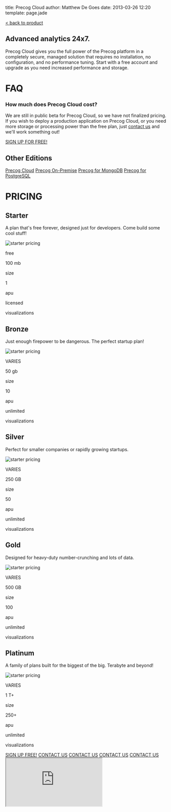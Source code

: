 title: Precog Cloud
author: Matthew De Goes
date: 2013-03-26 12:20
template: page.jade

<div id="body-links">
   <a class="static-link" href="/products/precog/">&#60; back to product</a>
</div>
<div class="two-columns">
    <h2>Advanced analytics 24x7.</h2>
    <p>Precog Cloud gives you the full power of the Precog platform in a completely secure, managed solution that requires no installation, no configuration, and no performance tuning. Start with a free account and upgrade as you need increased performance and storage.</p>
    <h1>FAQ</h1>
    <div id="editions-faq">
        <h3>How much does Precog Cloud cost?</h3>
        <p>We are still in public beta for Precog Cloud, so we have not finalized pricing. If you wish to deploy a production application on Precog Cloud, or you need more storage or processing power than the free plan, just <a href="/about/contact-us/">contact us</a> and we'll work something out!</p>
    </div>
</div>
<div class="two-columns-end">
    <a class="medium-button red-background" href="/account/login/">SIGN UP FOR FREE!</a>
    <div id="body-side-resources">
        <h2>Other Editions</h2>
        <div id="editions">
            <a class="active" href="/editions/precog-cloud/">Precog Cloud</a>
            <a href="/editions/precog-on-premise/">Precog On-Premise</a>
            <a href="/editions/precog-for-mongodb/">Precog for MongoDB</a>
            <a href="/editions/precog-for-postgresql/">Precog for PostgreSQL</a>
        </div>
    </div>
</div>
<div class="clear-left">
</div>
<div id="edition-content">
    <h1>PRICING</h1>
    <div id="dynamic-pricing-chart">
        <div class="pricing-chart-option">
            <h2>Starter</h2>
            <p class="description">A plan that's free forever, designed just for developers. Come build some cool stuff!</p>
            <img src="/images/graphic-pricing-starter.png" alt="starter pricing" />
            <p class="cost">free</p>
            <p class="point-value">100 mb</p>
            <p class="point-name">size</p>
            <p class="point-value">1</p>
            <p class="point-name">apu</p>
            <p class="point-value">licensed</p>
            <p class="point-name">visualizations</p>
        </div>
        <div class="pricing-chart-option">
            <h2>Bronze</h2>
            <p class="description">Just enough firepower to be dangerous. The perfect startup plan!</p>
            <img src="/images/graphic-pricing-bronze.png" alt="starter pricing" />
            <p class="cost">VARIES</p>
            <p class="point-value">50 gb</p>
            <p class="point-name">size</p>
            <p class="point-value">10</p>
            <p class="point-name">apu</p>
            <p class="point-value">unlimited</p>
            <p class="point-name">visualizations</p>
        </div>
        <div class="pricing-chart-option">
            <h2>Silver</h2>
            <p class="description">Perfect for smaller companies or rapidly growing startups.</p>
            <img src="/images/graphic-pricing-silver.png" alt="starter pricing" />
            <p class="cost">VARIES</p>
            <p class="point-value">250 GB</p>
            <p class="point-name">size</p>
            <p class="point-value">50</p>
            <p class="point-name">apu</p>
            <p class="point-value">unlimited</p>
            <p class="point-name">visualizations</p>
        </div>
        <div class="pricing-chart-option">
            <h2>Gold</h2>
            <p class="description">Designed for heavy-duty number-crunching and lots of data.</p>
            <img src="/images/graphic-pricing-gold.png" alt="starter pricing" />
            <p class="cost">VARIES</p>
            <p class="point-value">500 GB</p>
            <p class="point-name">size</p>
            <p class="point-value">100</p>
            <p class="point-name">apu</p>
            <p class="point-value">unlimited</p>
            <p class="point-name">visualizations</p>
        </div>
        <div class="pricing-chart-option">
            <h2>Platinum</h2>
            <p class="description">A family of plans built for the biggest of the big. Terabyte and beyond!</p>
            <img src="/images/graphic-pricing-platinum.png" alt="starter pricing" />
            <p class="cost">VARIES</p>
            <p class="point-value">1 T+</p>
            <p class="point-name">size</p>
            <p class="point-value">250+</p>
            <p class="point-name">apu</p>
            <p class="point-value">unlimited</p>
            <p class="point-name">visualizations</p>
        </div>
        <div class="clear-left">
        </div>
    </div>
</div>
<div id="dynamic-editions-pricing-buttons">
    <a class="red-background" href="http://labcoat.precog.com">SIGN UP FREE!</a>
    <a class="red-background pop-up-form" href="#">CONTACT US</a>
    <a class="red-background pop-up-form" href="#">CONTACT US</a>
    <a class="red-background pop-up-form" href="#">CONTACT US</a>
    <a class="red-background pop-up-form" href="#">CONTACT US</a>
</div>
<div id="pop-up-form">
    <div class="icon-close-frame">
    </div>
   <div class="form-iframe">
      <iframe src="http://www2.precog.com/l/17892/2013-02-13/6x1h2"></iframe>
   </div>
</div>